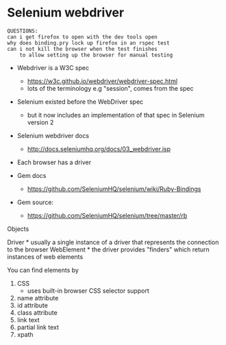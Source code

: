 # Selenium webdriver

    QUESTIONS:
    can i get firefox to open with the dev tools open
    why does binding.pry lock up firefox in an rspec test
    can i not kill the browser when the test finishes
        to allow setting up the browser for manual testing

* Webdriver is a W3C spec
    * https://w3c.github.io/webdriver/webdriver-spec.html
    * lots of the terminology e.g "session", comes from the spec
* Selenium existed before the WebDriver spec
    * but it now includes an implementation of that spec in Selenium version 2
* Selenium webdriver docs
    * http://docs.seleniumhq.org/docs/03_webdriver.jsp
* Each browser has a driver


* Gem docs
    * https://github.com/SeleniumHQ/selenium/wiki/Ruby-Bindings
* Gem source:
    * https://github.com/SeleniumHQ/selenium/tree/master/rb

Objects

Driver
    * usually a single instance of a driver that represents the connection to the browser
WebElement
    * the driver provides "finders" which return instances of web elements

You can find elements by

1. CSS
    * uses built-in browser CSS selector support
1. name attribute
1. id attribute
1. class attribute
1. link text
1. partial link text
1. xpath
